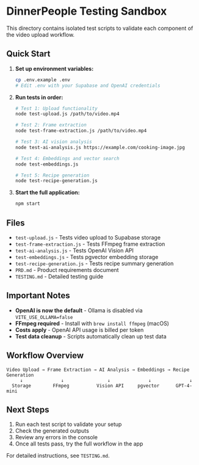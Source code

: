 # DinnerPeople Testing Sandbox

This directory contains isolated test scripts to validate each component of the video upload workflow.

## Quick Start

1. **Set up environment variables:**
   ```bash
   cp .env.example .env
   # Edit .env with your Supabase and OpenAI credentials
   ```

2. **Run tests in order:**
   ```bash
   # Test 1: Upload functionality
   node test-upload.js /path/to/video.mp4
   
   # Test 2: Frame extraction
   node test-frame-extraction.js /path/to/video.mp4
   
   # Test 3: AI vision analysis
   node test-ai-analysis.js https://example.com/cooking-image.jpg
   
   # Test 4: Embeddings and vector search
   node test-embeddings.js
   
   # Test 5: Recipe generation
   node test-recipe-generation.js
   ```

3. **Start the full application:**
   ```bash
   npm start
   ```

## Files

- `test-upload.js` - Tests video upload to Supabase storage
- `test-frame-extraction.js` - Tests FFmpeg frame extraction
- `test-ai-analysis.js` - Tests OpenAI Vision API
- `test-embeddings.js` - Tests pgvector embedding storage
- `test-recipe-generation.js` - Tests recipe summary generation
- `PRD.md` - Product requirements document
- `TESTING.md` - Detailed testing guide

## Important Notes

- **OpenAI is now the default** - Ollama is disabled via `VITE_USE_OLLAMA=false`
- **FFmpeg required** - Install with `brew install ffmpeg` (macOS)
- **Costs apply** - OpenAI API usage is billed per token
- **Test data cleanup** - Scripts automatically clean up test data

## Workflow Overview

```
Video Upload → Frame Extraction → AI Analysis → Embeddings → Recipe Generation
     ↓              ↓                ↓              ↓              ↓
  Storage        FFmpeg          Vision API     pgvector      GPT-4-mini
```

## Next Steps

1. Run each test script to validate your setup
2. Check the generated outputs
3. Review any errors in the console
4. Once all tests pass, try the full workflow in the app

For detailed instructions, see `TESTING.md`.